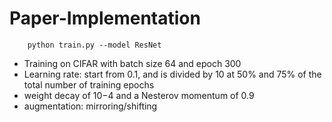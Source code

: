 # Paper-Implementation

``` 
    python train.py --model ResNet

```

- Training on CIFAR with batch size 64 and epoch 300
- Learning rate: start from 0.1, and is divided by 10 at 50% and 75% of the total number of training epochs
- weight decay of 10−4 and a Nesterov momentum of 0.9 
- augmentation: mirroring/shifting